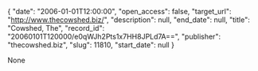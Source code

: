 {
  "date": "2006-01-01T12:00:00", 
  "open_access": false, 
  "target_url": "http://www.thecowshed.biz/", 
  "description": null, 
  "end_date": null, 
  "title": "Cowshed, The", 
  "record_id": "20060101T120000/e0qWJh2Pts1x7HH8JPLd7A==", 
  "publisher": "thecowshed.biz", 
  "slug": 11810, 
  "start_date": null
}

None